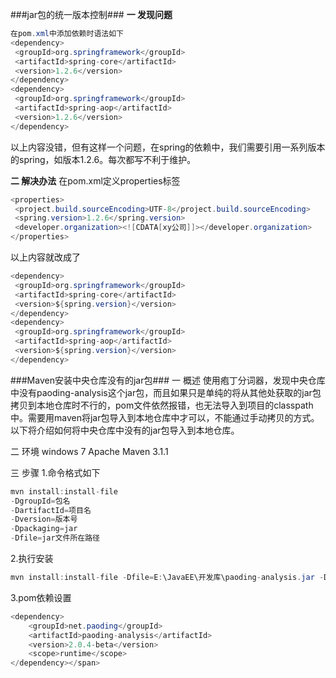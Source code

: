###jar包的统一版本控制###
**一 发现问题**
```java
在pom.xml中添加依赖时语法如下
<dependency>
 <groupId>org.springframework</groupId>
 <artifactId>spring-core</artifactId>
 <version>1.2.6</version>
</dependency>
<dependency>
 <groupId>org.springframework</groupId>
 <artifactId>spring-aop</artifactId>
 <version>1.2.6</version>
</dependency>
```
以上内容没错，但有这样一个问题，在spring的依赖中，我们需要引用一系列版本的spring，如版本1.2.6。每次都写不利于维护。

**二 解决办法**
在pom.xml定义properties标签
```java
<properties>
 <project.build.sourceEncoding>UTF-8</project.build.sourceEncoding>
 <spring.version>1.2.6</spring.version>
 <developer.organization><![CDATA[xy公司]]></developer.organization>
</properties>
```
以上内容就改成了
```java
<dependency>
 <groupId>org.springframework</groupId>
 <artifactId>spring-core</artifactId>
 <version>${spring.version}</version>
</dependency>
<dependency>
 <groupId>org.springframework</groupId>
 <artifactId>spring-aop</artifactId>
 <version>${spring.version}</version>
</dependency>
```
###Maven安装中央仓库没有的jar包###
一 概述
    使用疱丁分词器，发现中央仓库中没有paoding-analysis这个jar包，而且如果只是单纯的将从其他处获取的jar包拷贝到本地仓库时不行的，pom文件依然报错，也无法导入到项目的classpath中。需要用maven将jar包导入到本地仓库中才可以，不能通过手动拷贝的方式。以下将介绍如何将中央仓库中没有的jar包导入到本地仓库。

二 环境
windows 7
Apache Maven 3.1.1

三 步骤
1.命令格式如下
```java
mvn install:install-file   
-DgroupId=包名    
-DartifactId=项目名    
-Dversion=版本号    
-Dpackaging=jar    
-Dfile=jar文件所在路径
```

2.执行安装
```java
mvn install:install-file -Dfile=E:\JavaEE\开发库\paoding-analysis.jar -DgroupId=net.paoding -DartifactId=paoding-analysis -Dversion=2.0.4-beta -Dpackaging=jar -DgeneratePom=true -DcreateChecksum=true
```

3.pom依赖设置
```java
<dependency>  
    <groupId>net.paoding</groupId>  
    <artifactId>paoding-analysis</artifactId>  
    <version>2.0.4-beta</version>  
    <scope>runtime</scope>  
</dependency></span>  
```